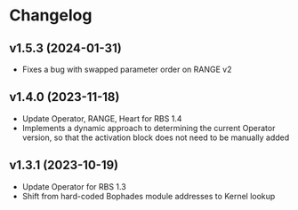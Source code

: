# Changelog

## v1.5.3 (2024-01-31)

- Fixes a bug with swapped parameter order on RANGE v2

## v1.4.0 (2023-11-18)

- Update Operator, RANGE, Heart for RBS 1.4
- Implements a dynamic approach to determining the current Operator version, so that the activation block does not need to be manually added

## v1.3.1 (2023-10-19)

- Update Operator for RBS 1.3
- Shift from hard-coded Bophades module addresses to Kernel lookup
